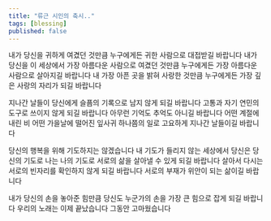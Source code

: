 ```yaml
---
title: "류근 시인의 축시.."
tags: [blessing]
published: false
---
```


내가 당신을 귀하게 여겼던 것만큼
누구에게든 귀한 사람으로 대접받길 바랍니다
내가 당신을 이 세상에서 가장 아름다운 사람으로 여겼던 것만큼
누구에게든 가장 아름다운 사람으로 살아지길 바랍니다
내 가장 아픈 곳을 밝혀 사랑한 것만큼
누구에게든 가장 깊은 사랑의 자리가 되길 바랍니다

지나간 날들이 당신에게 슬픔의 기록으로 남지 않게 되길 바랍니다
고통과 자기 연민의 도구로 쓰이지 않게 되길 바랍니다
아무런 기억도 추억도 아니길 바랍니다
어떤 계절에 내린 비
어떤 가을날에 떨어진 잎사귀 하나쯤의 일로
고요하게 지나간 날들이길 바랍니다

당신의 행복을 위해 기도하지는 않겠습니다
내 기도가 들리지 않는 세상에서
당신은 당신의 기도로
나는 나의 기도로
서로의 삶을 살아낼 수 있게 되길 바랍니다
살아서 다시는 서로의 빈자리를 확인하지 않게 되길 바랍니다
서로의 부재가 위안이 되는 삶이길 바랍니다

내가 당신의 손을 놓아준 힘만큼
당신도 누군가의 손을 가장 큰 힘으로 잡게 되길 바랍니다
우리의 노래는 이제 끝났습니다
그동안 고마웠습니다